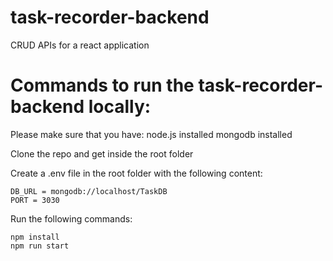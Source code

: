 # task-recorder-backend
CRUD APIs for a react application

# Commands to run the task-recorder-backend locally:

Please make sure that you have:
node.js installed
mongodb installed

Clone the repo and get inside the root folder

Create a .env file in the root folder with the following content:
```
DB_URL = mongodb://localhost/TaskDB
PORT = 3030

```
Run the following commands:
```
npm install 
npm run start
